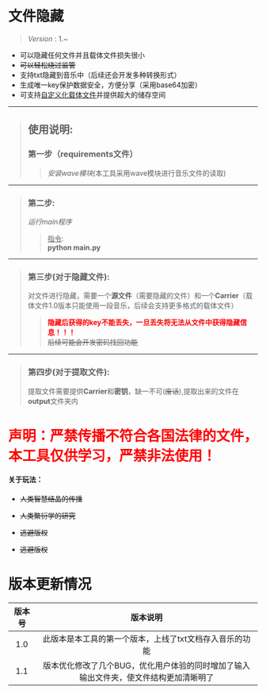 # 文件隐藏
>_Version_ : 1.~
* 可以隐藏任何文件并且载体文件损失很小
* ~~可以轻松绕过监管~~
* 支持txt隐藏到音乐中（后续还会开发多种转换形式）
* 生成唯一key保护数据安全，方便分享（采用base64加密）
* 可支持<u>自定义化载体文件</u>并提供超大的储存空间
___
> ## 使用说明:
> ### 第一步（requirements文件） 
>   > *安装wave模块*(本工具采用wave模块进行音乐文件的读取)
---
>### 第二步:
> *运行main程序*
>   > <u>指令</u>:  
>   > **python main.py**
___
>### 第三步(对于隐藏文件):
> 对文件进行隐藏，需要一个**源文件**（需要隐藏的文件）和一个**Carrier**（载体文件1.0版本只能使用一段音乐，后续会支持更多格式的载体文件）
>   > <font color=#FF0000>**隐藏后获得的key不能丢失，一旦丢失将无法从文件中获得隐藏信息！！！**</font>  
>   > ~~后续可能会开发密码找回功能~~  
___
>### 第四步(对于提取文件):
> 提取文件需要提供**Carrier**和**密钥**，缺一不可(~~废话~~),提取出来的文件在**output**文件夹内

# <font color=#FF0000>声明：严禁传播不符合各国法律的文件，本工具仅供学习，严禁非法使用！</font>
#### 关于玩法：
* ~~人类智慧结晶的传播~~  
* ~~人类繁衍学的研究~~
* ~~逃避版权~~  

* ~~逃避版权~~
# 版本更新情况  

 | 版本号 |                     版本说明                     |
 |:--------------------------------------------:|:-------------------------------:|
 | 1.0 |         此版本是本工具的第一个版本，上线了txt文档存入音乐的功能         |
 | 1.1 | 版本优化修改了几个BUG，优化用户体验的同时增加了输入输出文件夹，使文件结构更加清晰明了 |
